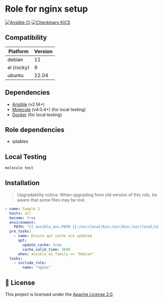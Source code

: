 # Role for nginx setup

[![Ansible CI](https://github.com/unleftie/ansible-role-nginx/actions/workflows/ansible-ci.yml/badge.svg)](https://github.com/unleftie/ansible-role-nginx/actions/workflows/ansible-ci.yml)
[![Checkmarx KICS](https://github.com/unleftie/ansible-role-nginx/actions/workflows/checkmarx-kics.yml/badge.svg)](https://github.com/unleftie/ansible-role-nginx/actions/workflows/checkmarx-kics.yml)

## Compatibility

| Platform   | Version |
| ---------- | ------- |
| debian     | 11      |
| el (rocky) | 9       |
| ubuntu     | 22.04   |

## Dependencies

- [Ansible](https://docs.ansible.com/ansible/latest/installation_guide/intro_installation.html) (v2.14+)
- [Molecule](https://molecule.readthedocs.io/en/latest/installation.html) (v4.0.4+) (for local testing)
- [Docker](https://docs.docker.com/get-docker/) (for local testing)

## Role dependencies

- iptables

## Local Testing

```sh
molecule test
```

## Installation

> Upgradability notice: When upgrading from old version of this role, be aware that some files may be lost.

```yml
- name: Sample 1
  hosts: all
  become: true
  environment:
    PATH: "{{ ansible_env.PATH }}:/usr/local/bin:/usr/bin:/usr/local/sbin:/usr/sbin"
  pre_tasks:
    - name: Ensure apt cache are updated
      apt:
        update_cache: true
        cache_valid_time: 3600
      when: ansible_os_family == "Debian"
  tasks:
    - include_role:
        name: "nginx"
```

## 📝 License

This project is licensed under the [Apache License 2.0](LICENSE).
